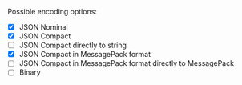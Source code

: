 Possible encoding options:

- [x] JSON Nominal
- [x] JSON Compact
- [ ] JSON Compact directly to string
- [x] JSON Compact in MessagePack format
- [ ] JSON Compact in MessagePack format directly to MessagePack
- [ ] Binary

